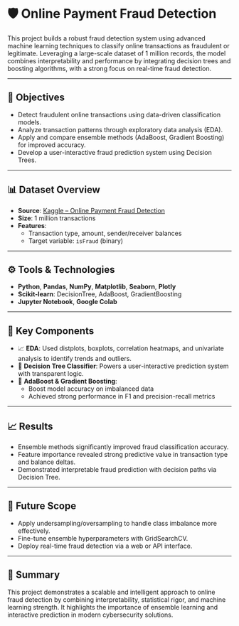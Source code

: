 # 🛡️ Online Payment Fraud Detection

This project builds a robust fraud detection system using advanced machine learning techniques to classify online transactions as fraudulent or legitimate. Leveraging a large-scale dataset of 1 million records, the model combines interpretability and performance by integrating decision trees and boosting algorithms, with a strong focus on real-time fraud detection.

---

## 🎯 Objectives

- Detect fraudulent online transactions using data-driven classification models.
- Analyze transaction patterns through exploratory data analysis (EDA).
- Apply and compare ensemble methods (AdaBoost, Gradient Boosting) for improved accuracy.
- Develop a user-interactive fraud prediction system using Decision Trees.

---

## 📊 Dataset Overview

- **Source**: [Kaggle – Online Payment Fraud Detection](https://www.kaggle.com/datasets)
- **Size**: 1 million transactions
- **Features**:
  - Transaction type, amount, sender/receiver balances
  - Target variable: `isFraud` (binary)

---

## ⚙️ Tools & Technologies

- **Python**, **Pandas**, **NumPy**, **Matplotlib**, **Seaborn**, **Plotly**
- **Scikit-learn**: DecisionTree, AdaBoost, GradientBoosting
- **Jupyter Notebook**, **Google Colab**

---

## 🧠 Key Components

- 📈 **EDA**: Used distplots, boxplots, correlation heatmaps, and univariate analysis to identify trends and outliers.
- 🌳 **Decision Tree Classifier**: Powers a user-interactive prediction system with transparent logic.
- 🚀 **AdaBoost & Gradient Boosting**:
  - Boost model accuracy on imbalanced data
  - Achieved strong performance in F1 and precision-recall metrics

---

## 📈 Results

- Ensemble methods significantly improved fraud classification accuracy.
- Feature importance revealed strong predictive value in transaction type and balance deltas.
- Demonstrated interpretable fraud prediction with decision paths via Decision Tree.


---

## 🧪 Future Scope

- Apply undersampling/oversampling to handle class imbalance more effectively.
- Fine-tune ensemble hyperparameters with GridSearchCV.
- Deploy real-time fraud detection via a web or API interface.

---

## 🧾 Summary

This project demonstrates a scalable and intelligent approach to online fraud detection by combining interpretability, statistical rigor, and machine learning strength. It highlights the importance of ensemble learning and interactive prediction in modern cybersecurity solutions.

